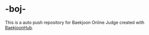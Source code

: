 # -boj-
This is a auto push repository for Baekjoon Online Judge created with [BaekjoonHub](https://github.com/BaekjoonHub/BaekjoonHub).
